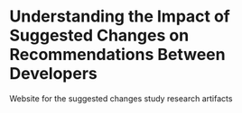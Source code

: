 # Understanding the Impact of Suggested Changes on Recommendations Between Developers
Website for the suggested changes study research artifacts
